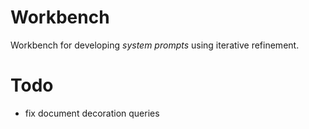 # Workbench

Workbench for developing _system prompts_ using iterative refinement.

# Todo
- fix document decoration queries

